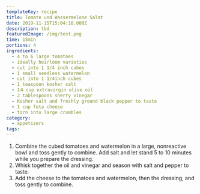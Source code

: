 ```yaml
---
templateKey: recipe
title: Tomate und Wassermelone Salat
date: 2019-11-15T15:04:10.000Z
description: tbd
featuredImage: /img/test.png
time: 15min
portions: 4
ingredients:
  - 4 to 6 large tomatoes
  - ideally heirloom varieties
  - cut into 1 1/4­ inch cubes
  - 1 small seedless watermelon
  - cut into 1 1/4­inch cubes
  - 1 teaspoon kosher salt
  - 1⁄4 cup extra­virgin olive oil
  - 2 tablespoons sherry vinegar
  - Kosher salt and freshly ground black pepper to taste
  - 1 cup feta cheese
  - torn into large crumbles
category:
  - appetizers
tags:
---
```


1. Combine the cubed tomatoes and watermelon in a large, nonreactive bowl and toss gently to combine. Add salt and let stand 5 to 10 minutes while you prepare the dressing.
2. Whisk together the oil and vinegar and season with salt and pepper to taste.
3. Add the cheese to the tomatoes and watermelon, then the dressing, and toss gently to combine.
